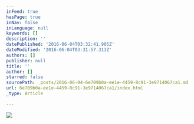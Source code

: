 ```yaml
---
inFeed: true
hasPage: true
inNav: false
inLanguage: null
keywords: []
description: ''
datePublished: '2016-06-04T03:32:41.905Z'
dateModified: '2016-06-04T03:31:57.313Z'
authors: []
publisher: null
title: ''
author: []
starred: false
sourcePath: _posts/2016-06-04-6e709b0a-ee1e-4459-8c91-3e9714067ca1.md
url: 6e709b0a-ee1e-4459-8c91-3e9714067ca1/index.html
_type: Article

---
```

![](https://the-grid-user-content.s3-us-west-2.amazonaws.com/d36074e5-007f-425c-ae14-5fa7318596a1.jpg)